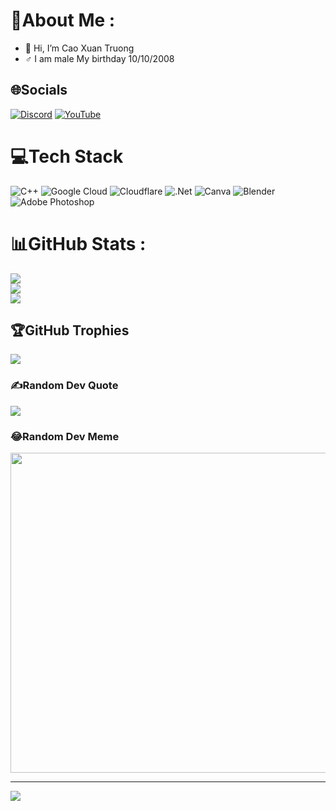 # 💫About Me :
- 👋 Hi, I’m Cao Xuan Truong
-  ♂️  I am male
My birthday 10/10/2008

## 🌐Socials
[![Discord](https://img.shields.io/badge/Discord-%237289DA.svg?logo=discord&logoColor=white)](htttps://discord.gg/satou_jiro.) [![YouTube](https://img.shields.io/badge/YouTube-%23FF0000.svg?logo=YouTube&logoColor=white)](https://youtube.com/c/@satou_jiro) 

# 💻Tech Stack
![C++](https://img.shields.io/badge/c++-%2300599C.svg?style=plastic&logo=c%2B%2B&logoColor=white) ![Google Cloud](https://img.shields.io/badge/Google%20Cloud-%234285F4.svg?style=plastic&logo=google-cloud&logoColor=white) ![Cloudflare](https://img.shields.io/badge/Cloudflare-F38020?style=plastic&logo=Cloudflare&logoColor=white) ![.Net](https://img.shields.io/badge/.NET-5C2D91?style=plastic&logo=.net&logoColor=white) ![Canva](https://img.shields.io/badge/Canva-%2300C4CC.svg?style=plastic&logo=Canva&logoColor=white) ![Blender](https://img.shields.io/badge/blender-%23F5792A.svg?style=plastic&logo=blender&logoColor=white) ![Adobe Photoshop](https://img.shields.io/badge/adobephotoshop-%2331A8FF.svg?style=plastic&logo=adobephotoshop&logoColor=white)
# 📊GitHub Stats :
![](https://github-readme-stats.vercel.app/api?username=Truong030&theme=radical&hide_border=false&include_all_commits=false&count_private=false)<br/>
![](https://github-readme-streak-stats.herokuapp.com/?user=Truong030&theme=radical&hide_border=false)<br/>
![](https://github-readme-stats.vercel.app/api/top-langs/?username=Truong030&theme=radical&hide_border=false&include_all_commits=false&count_private=false&layout=compact)

## 🏆GitHub Trophies
![](https://github-trophies.vercel.app/?username=Truong030&theme=radical&no-frame=false&no-bg=false&margin-w=4)

### ✍️Random Dev Quote
![](https://quotes-github-readme.vercel.app/api?type=horizontal&theme=radical)

### 😂Random Dev Meme
<img src="https://random-memer.herokuapp.com/" width="512px"/>

---
[![](https://visitcount.itsvg.in/api?id=Truong030&icon=0&color=0)](https://visitcount.itsvg.in)
